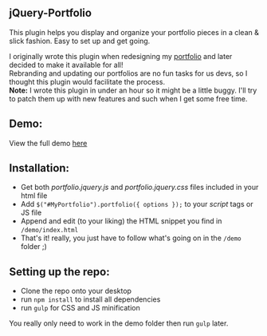 <h2>jQuery-Portfolio</h2>

<p>This plugin helps you display and organize your portfolio pieces in a clean & slick fashion. Easy to set up and get going.</p>

I originally wrote this plugin when redesigning my <a href="http://www.arsenetoumani.com">portfolio</a> and later decided to make it available for all!<br/>
Rebranding and updating our portfolios are no fun tasks for us devs, so I thought this plugin would facilitate the process.<br/>
<b>Note:</b> I wrote this plugin in under an hour so it might be a little buggy. I'll try to patch them up with new features and such when I get some free time.

<h2>Demo:</h2>

View the full demo <a href="http://www.arsenetoumani.com">here</a>

<h2>Installation:</h2>

- Get both <i>portfolio.jquery.js</i> and <i>portfolio.jquery.css</i> files included in your html file
- Add `$("#MyPortfolio").portfolio({ options });` to your <i>script</i> tags or JS file
- Append and edit (to your liking) the HTML snippet you find in `/demo/index.html`
- That's it! really, you just have to follow what's going on in the `/demo` folder ;)

<h2>Setting up the repo:</h2>

- Clone the repo onto your desktop
- run `npm install` to install all dependencies
- run `gulp` for CSS and JS minification

You really only need to work in the demo folder then run `gulp` later.
